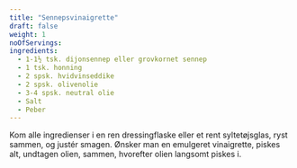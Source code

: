 ```yaml
---
title: "Sennepsvinaigrette"
draft: false
weight: 1
noOfServings: 
ingredients:
  - 1-1½ tsk. dijonsennep eller grovkornet sennep
  - 1 tsk. honning
  - 2 spsk. hvidvinseddike
  - 2 spsk. olivenolie
  - 3-4 spsk. neutral olie
  - Salt
  - Peber
---
```


Kom alle ingredienser i en ren dressingflaske eller et rent
syltetøjsglas, ryst sammen, og justér smagen. Ønsker man en emulgeret
vinaigrette, piskes alt, undtagen olien, sammen, hvorefter olien
langsomt piskes i.

